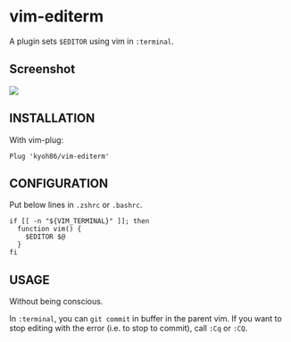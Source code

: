 # vim-editerm

A plugin sets `$EDITOR` using vim in `:terminal`.

## Screenshot

![](https://user-images.githubusercontent.com/5582459/63220140-76a44400-c1bc-11e9-8555-389aafde8a38.gif)

## INSTALLATION

With vim-plug:

```
Plug 'kyoh86/vim-editerm'
```

## CONFIGURATION

Put below lines in `.zshrc` or `.bashrc`.

```
if [[ -n "${VIM_TERMINAL}" ]]; then
  function vim() {
    $EDITOR $@
  }
fi
```

## USAGE

Without being conscious.

In `:terminal`, you can `git commit` in buffer in the parent vim.
If you want to stop editing with the error (i.e. to stop to commit), call `:Cq` or `:CQ`.
